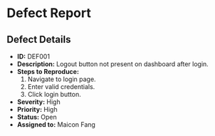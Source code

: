 # Defect Report

## Defect Details
- **ID:** DEF001
- **Description:** Logout button not present on dashboard after login.
- **Steps to Reproduce:**
  1. Navigate to login page.
  2. Enter valid credentials.
  3. Click login button.
- **Severity:** High
- **Priority:** High
- **Status:** Open
- **Assigned to:** Maicon Fang
